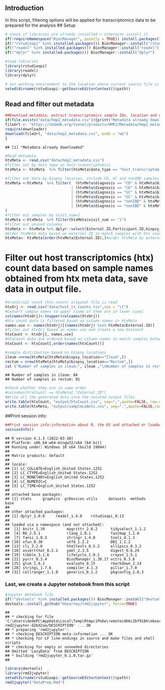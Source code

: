 ## Introduction

In this script, filtering options will be applied for transcriptomics
data to be prepared for the analysis ## Setup

``` r
# check if libraries are already installed > otherwise install it
if(!requireNamespace("BiocManager", quietly = TRUE)) install.packages("BiocManager",repos = "http://cran.us.r-project.org")
if(!"rstudioapi" %in% installed.packages()) BiocManager::install("rstudioapi")
if(!"readxl" %in% installed.packages()) BiocManager::install("readxl")
if(!"dplyr" %in% installed.packages()) BiocManager::install("dplyr")

#load libraries
library(rstudioapi)
library(readxl)
library(dplyr)

# set working environment to the location where current source file is saved into.
setwd(dirname(rstudioapi::getSourceEditorContext()$path))
```

## Read and filter out metadata

``` r
##Download metadata, extract transcriptomics sample IDs, location and disorders.
if(file.exists("data/hmp2_metadata.csv")){print("Metadata already downloaded")}else{
fileUrl <- "https://ibdmdb.org/tunnel/products/HMP2/Metadata/hmp2_metadata.csv?accessType=DOWNLOAD"
require(downloader)
download(fileUrl, "data/hmp2_metadata.csv", mode = "wb")
}
```

    ## [1] "Metadata already downloaded"

``` r
#Read metadata
htxMeta <- read.csv("data/hmp2_metadata.csv")
#filter out by data type as host-transcriptomics
htxMeta <- htxMeta  %>% filter(htxMeta$data_type == "host_transcriptomics")

#filter out data by biopsy location, include CD, UC and nonIBD samples from ileum and rectum location 
htxMeta <-htxMeta  %>% filter(  (htxMeta$diagnosis == "CD" & htxMeta$biopsy_location=="Ileum") 
                              | (htxMeta$diagnosis == "CD" & htxMeta$biopsy_location=="Rectum")
                              | (htxMeta$diagnosis == "UC" & htxMeta$biopsy_location=="Ileum") 
                              | (htxMeta$diagnosis == "UC" & htxMeta$biopsy_location=="Rectum") 
                              | (htxMeta$diagnosis == "nonIBD" & htxMeta$biopsy_location=="Rectum") 
                              | (htxMeta$diagnosis == "nonIBD" & htxMeta$biopsy_location=="Ileum") 
)
#filter out samples by visit_num=1
htxMeta <-htxMeta  %>% filter(htxMeta$visit_num == "1")
#filter out unused columns
htxMeta <- htxMeta %>% dplyr::select(External.ID,Participant.ID,biopsy_location,diagnosis)
#Order htxMeta data based on external ID to match samples with htx count correctly
htxMeta<- htxMeta[order(htxMeta$External.ID),]#order htxMeta by external ID
```

# Filter out host transcriptomics (htx) count data based on sample names obtained from htx meta data, save data in output file.

``` r
#transcript count (htx count) original file is read
htxOrj <- read.csv("data/host_tx_counts.tsv",sep = "\t")
#Convert sample names to upper (some of them are in lower case)
colnames(htxOrj)<-toupper(colnames(htxOrj))
#htx count data is filtered based on column names in htxMeta
names.use <- names(htxOrj)[(names(htxOrj) %in% htxMeta$External.ID)]
#filter out htxOrj based on names.use and create a new htxCount
htxCount <- htxOrj[, names.use]
#htxCount data are ordered based on column names to match samples between htxCount and sampleLabels
htxCount <- htxCount[,order(names(htxCount))]

#sample distribution based on biopsy locations
ileum =nrow(htxMeta[htxMeta$biopsy_location=="Ileum",])
rectum = nrow(htxMeta[htxMeta$biopsy_location=="Rectum",])
cat ("Number of samples in ileum:", ileum ,"\nNumber of samples in rectum:",rectum)
```

    ## Number of samples in ileum: 84 
    ## Number of samples in rectum: 91

``` r
#check whether they are in same order
#colnames(htxCount) == htxMeta[,"External.ID"]
#Write all the generated data into the related output files 
write.table(htxCount, "output/htxCount.csv", sep=",",quote=FALSE, row.names = TRUE )
write.table(htxMeta, "output/sampleLabels.csv", sep=",",quote=FALSE,row.names = FALSE, col.names = FALSE)
```

##Print session info:

``` r
##Print session info:information about R, the OS and attached or loaded packages.
sessionInfo()
```

    ## R version 4.1.3 (2022-03-10)
    ## Platform: x86_64-w64-mingw32/x64 (64-bit)
    ## Running under: Windows 10 x64 (build 19044)
    ## 
    ## Matrix products: default
    ## 
    ## locale:
    ## [1] LC_COLLATE=English_United States.1252 
    ## [2] LC_CTYPE=English_United States.1252   
    ## [3] LC_MONETARY=English_United States.1252
    ## [4] LC_NUMERIC=C                          
    ## [5] LC_TIME=English_United States.1252    
    ## 
    ## attached base packages:
    ## [1] stats     graphics  grDevices utils     datasets  methods   base     
    ## 
    ## other attached packages:
    ## [1] dplyr_1.0.8     readxl_1.4.0    rstudioapi_0.13
    ## 
    ## loaded via a namespace (and not attached):
    ##  [1] knitr_1.39          magrittr_2.0.2      tidyselect_1.1.2   
    ##  [4] R6_2.5.1            rlang_1.0.1         fastmap_1.1.0      
    ##  [7] fansi_1.0.3         stringr_1.4.0       tools_4.1.3        
    ## [10] xfun_0.30           utf8_1.2.2          DBI_1.1.2          
    ## [13] cli_3.2.0           htmltools_0.5.2     ellipsis_0.3.2     
    ## [16] assertthat_0.2.1    yaml_2.3.5          digest_0.6.29      
    ## [19] tibble_3.1.6        lifecycle_1.0.1     crayon_1.5.1       
    ## [22] purrr_0.3.4         BiocManager_1.30.17 vctrs_0.3.8        
    ## [25] glue_1.6.2          evaluate_0.15       rmarkdown_2.14     
    ## [28] stringi_1.7.6       compiler_4.1.3      pillar_1.7.0       
    ## [31] cellranger_1.1.0    generics_0.1.2      pkgconfig_2.0.3

### Last, we create a Jupyter notebook from this script

``` r
#Jupyter Notebook file
if(!"devtools" %in% installed.packages()) BiocManager::install("devtools")
devtools::install_github("mkearney/rmd2jupyter", force=TRUE)
```

    ## 
    ## * checking for file 'C:\Users\dedePC\AppData\Local\Temp\Rtmpc1Po6w\remotes4b6c2bf9186\mkearney-rmd2jupyter-d2bd2aa/DESCRIPTION' ... OK
    ## * preparing 'rmd2jupyter':
    ## * checking DESCRIPTION meta-information ... OK
    ## * checking for LF line-endings in source and make files and shell scripts
    ## * checking for empty or unneeded directories
    ## Omitted 'LazyData' from DESCRIPTION
    ## * building 'rmd2jupyter_0.1.0.tar.gz'
    ## 

``` r
library(devtools)
library(rmd2jupyter)
setwd(dirname(rstudioapi::getSourceEditorContext()$path))
rmd2jupyter("dataPrep.Rmd")
```
